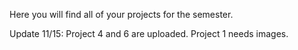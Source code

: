 Here you will find all of your projects for the semester.

Update 11/15: Project 4 and 6 are uploaded. Project 1 needs images.
